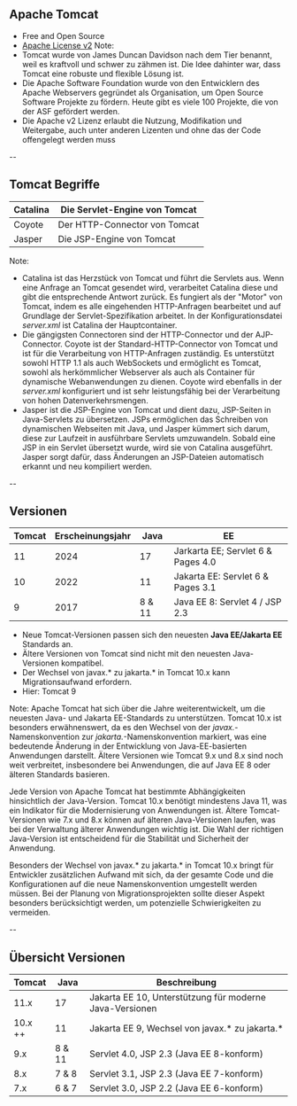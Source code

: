 ## Apache Tomcat
* Free and Open Source
* [Apache License v2](https://www.apache.org/licenses/LICENSE-2.0)
Note:
* Tomcat wurde von James Duncan Davidson nach dem Tier benannt, weil es kraftvoll und schwer zu zähmen ist. Die Idee dahinter war, dass Tomcat eine robuste und flexible Lösung ist.
* Die Apache Software Foundation wurde von den Entwicklern des Apache Webservers gegründet als Organisation, um Open Source Software Projekte zu fördern. Heute gibt es viele 100 Projekte, die von der ASF gefördert werden.
* Die Apache v2 Lizenz erlaubt die Nutzung, Modifikation und Weitergabe, auch unter anderen Lizenten und ohne das der Code offengelegt werden muss

--

## Tomcat Begriffe


| Catalina | Die Servlet-Engine von Tomcat |
|--|--|
| Coyote | Der HTTP-Connector von Tomcat |
| Jasper | Die JSP-Engine von Tomcat |

Note:
* Catalina ist das Herzstück von Tomcat und führt die Servlets aus. Wenn eine Anfrage an Tomcat gesendet wird, verarbeitet Catalina diese und gibt die entsprechende Antwort zurück. Es fungiert als der "Motor" von Tomcat, indem es alle eingehenden HTTP-Anfragen bearbeitet und auf Grundlage der Servlet-Spezifikation arbeitet. In der Konfigurationsdatei *server.xml* ist Catalina der Hauptcontainer.
* Die gängigsten Connectoren sind der HTTP-Connector und der AJP-Connector. Coyote ist der Standard-HTTP-Connector von Tomcat und ist für die Verarbeitung von HTTP-Anfragen zuständig. Es unterstützt sowohl HTTP 1.1 als auch WebSockets und ermöglicht es Tomcat, sowohl als herkömmlicher Webserver als auch als Container für dynamische Webanwendungen zu dienen. Coyote wird ebenfalls in der *server.xml* konfiguriert und ist sehr leistungsfähig bei der Verarbeitung von hohen Datenverkehrsmengen.
* Jasper ist die JSP-Engine von Tomcat und dient dazu, JSP-Seiten in Java-Servlets zu übersetzen. JSPs ermöglichen das Schreiben von dynamischen Webseiten mit Java, und Jasper kümmert sich darum, diese zur Laufzeit in ausführbare Servlets umzuwandeln. Sobald eine JSP in ein Servlet übersetzt wurde, wird sie von Catalina ausgeführt. Jasper sorgt dafür, dass Änderungen an JSP-Dateien automatisch erkannt und neu kompiliert werden.

--

## Versionen
| Tomcat | Erscheinungsjahr | Java | EE |
| -- | -- | -- | -- |
| 11 | 2024 | 17 | Jarkarta EE; Servlet 6 & Pages 4.0 |
| 10 | 2022 | 11 | Jakarta EE: Servlet 6 & Pages 3.1 	|
| 9  | 2017 | 8 & 11 | Java EE 8: Servlet 4 / JSP 2.3 |
- Neue Tomcat-Versionen passen sich den neuesten **Java EE/Jakarta EE** Standards an.
- Ältere Versionen von Tomcat sind nicht mit den neuesten Java-Versionen kompatibel.
- Der Wechsel von javax.* zu jakarta.* in Tomcat 10.x kann Migrationsaufwand erfordern.
- Hier: Tomcat 9

Note:
Apache Tomcat hat sich über die Jahre weiterentwickelt, um die neuesten Java- und Jakarta EE-Standards zu unterstützen. Tomcat 10.x ist besonders erwähnenswert, da es den Wechsel von der *javax.*-Namenskonvention zur *jakarta.*-Namenskonvention markiert, was eine bedeutende Änderung in der Entwicklung von Java-EE-basierten Anwendungen darstellt. Ältere Versionen wie Tomcat 9.x und 8.x sind noch weit verbreitet, insbesondere bei Anwendungen, die auf Java EE 8 oder älteren Standards basieren.

Jede Version von Apache Tomcat hat bestimmte Abhängigkeiten hinsichtlich der Java-Version. Tomcat 10.x benötigt mindestens Java 11, was ein Indikator für die Modernisierung von Anwendungen ist. Ältere Tomcat-Versionen wie 7.x und 8.x können auf älteren Java-Versionen laufen, was bei der Verwaltung älterer Anwendungen wichtig ist. Die Wahl der richtigen Java-Version ist entscheidend für die Stabilität und Sicherheit der Anwendung.

Besonders der Wechsel von javax.* zu jakarta.* in Tomcat 10.x bringt für Entwickler zusätzlichen Aufwand mit sich, da der gesamte Code und die Konfigurationen auf die neue Namenskonvention umgestellt werden müssen. Bei der Planung von Migrationsprojekten sollte dieser Aspekt besonders berücksichtigt werden, um potenzielle Schwierigkeiten zu vermeiden.

--

## Übersicht Versionen

| Tomcat | Java         | Beschreibung |
|--------|--------------|--------------|
| 11.x   | 17           | Jakarta EE 10, Unterstützung für moderne Java-Versionen |
| 10.x ++| 11           | Jakarta EE 9, Wechsel von javax.* zu jakarta.* |
| 9.x    | 8 & 11       | Servlet 4.0, JSP 2.3 (Java EE 8-konform) |
| 8.x    | 7 & 8        | Servlet 3.1, JSP 2.3 (Java EE 7-konform) |
| 7.x    | 6 & 7        | Servlet 3.0, JSP 2.2 (Java EE 6-konform) |

</script>
</section>
<section>
<section data-markdown data-separator="^\n---\n$" data-separator-vertical="^\n--\n$">
<script type="text/template">
    ## Versionen und Java
    - **Tomcat 10.x**: **Java 11** oder höher. Jakarta EE 9, wesentliche Änderung ist der Wechsel von javax.* zu jakarta.*
    - **Tomcat 9.x**: **Java 8** und **Java 11**. Servlet 4.0 und JavaServer Pages 2.3 (Java EE 8-konform).
    - **Tomcat 8.x**: **Java 7** und **Java 8**. Servlet 3.1, JavaServer Pages 2.3 (Java EE 7-konform).
    - **Tomcat 7.x**: **Java 6** oder **Java 7**. Servlet 3.0 und JavaServer Pages 2.2 (Java EE 6-konform).

    ## Wichtig:
    - Neue Tomcat-Versionen passen sich den neuesten **Java EE/Jakarta EE** Standards an.
    - Ältere Versionen von Tomcat sind nicht mit den neuesten Java-Versionen kompatibel.
    - Der Wechsel von javax.* zu jakarta.* in Tomcat 10.x kann Migrationsaufwand erfordern.

    Note:
    Apache Tomcat hat sich über die Jahre weiterentwickelt, um die neuesten Java- und Jakarta EE-Standards zu unterstützen. Tomcat 10.x ist besonders erwähnenswert, da es den Wechsel von der *javax.*-Namenskonvention zur *jakarta.*-Namenskonvention markiert, was eine bedeutende Änderung in der Entwicklung von Java-EE-basierten Anwendungen darstellt. Ältere Versionen wie Tomcat 9.x und 8.x sind noch weit verbreitet, insbesondere bei Anwendungen, die auf Java EE 8 oder älteren Standards basieren.

    Jede Version von Apache Tomcat hat bestimmte Abhängigkeiten hinsichtlich der Java-Version. Tomcat 10.x benötigt mindestens Java 11, was ein Indikator für die Modernisierung von Anwendungen ist. Ältere Tomcat-Versionen wie 7.x und 8.x können auf älteren Java-Versionen laufen, was bei der Verwaltung älterer Anwendungen wichtig ist. Die Wahl der richtigen Java-Version ist entscheidend für die Stabilität und Sicherheit der Anwendung.

    Besonders der Wechsel von javax.* zu jakarta.* in Tomcat 10.x bringt für Entwickler zusätzlichen Aufwand mit sich, da der gesamte Code und die Konfigurationen auf die neue Namenskonvention umgestellt werden müssen. Bei der Planung von Migrationsprojekten sollte dieser Aspekt besonders berücksichtigt werden, um potenzielle Schwierigkeiten zu vermeiden.
